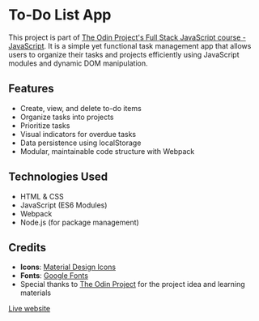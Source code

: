 
# To-Do List App
This project is part of [The Odin Project's Full Stack JavaScript course - JavaScript](https://www.theodinproject.com/paths/full-stack-javascript/courses/javascript). It is a simple yet functional task management app that allows users to organize their tasks and projects efficiently using JavaScript modules and dynamic DOM manipulation.

## Features
- Create, view, and delete to-do items  
- Organize tasks into projects  
- Prioritize tasks
- Visual indicators for overdue tasks    
- Data persistence using localStorage  
- Modular, maintainable code structure with Webpack

## Technologies Used
- HTML & CSS  
- JavaScript (ES6 Modules)  
- Webpack  
- Node.js (for package management)

## Credits
- **Icons**: [Material Design Icons](https://pictogrammers.com/library/mdi/)  
- **Fonts**: [Google Fonts](https://fonts.google.com/)  
- Special thanks to [The Odin Project](https://www.theodinproject.com/) for the project idea and learning materials

[Live website](https://adjeteysowah.github.io/todo-list/)